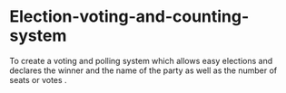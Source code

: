 # Election-voting-and-counting-system
To create a voting and polling system which allows  easy elections and declares the winner and the name of  the party as well as the number of seats or votes .
